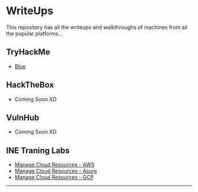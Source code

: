# WriteUps
This repository has all the writeups and walkthroughs of machines from all the popular platforms... 

## TryHackMe

- [Blue](https://github.com/iabdullah215/WriteUps/blob/main/TryHackMe/thm.Blue.md)

## HackTheBox

- Coming Soon XD

## VulnHub

- Coming Soon XD

## INE Traning Labs

- [Manage Cloud Resources - AWS](https://github.com/iabdullah215/WriteUps/blob/main/INE/ICCA/ine.icca.lab.01.md)
- [Manage Cloud Resources - Asure](https://github.com/iabdullah215/WriteUps/blob/main/INE/ICCA/ine.icca.lab.03.md)
- [Manage Cloud Resources - GCP](https://github.com/iabdullah215/WriteUps/blob/main/INE/ICCA/ine.icca.lab.02.md)

---
